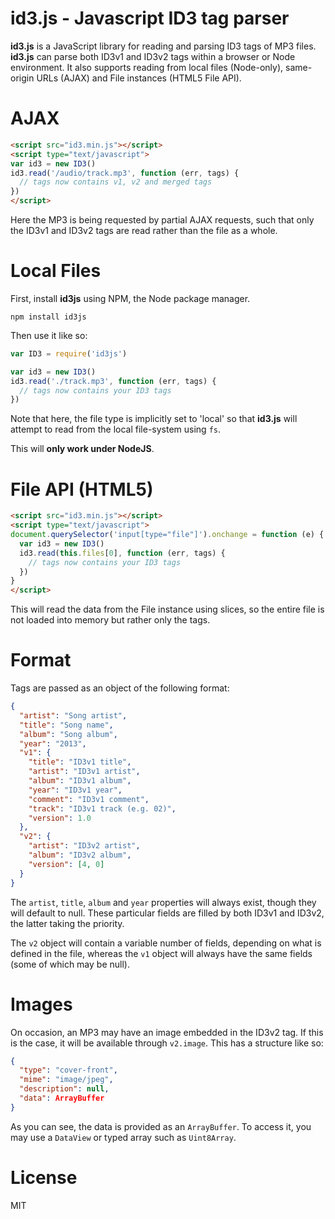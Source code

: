 id3.js - Javascript ID3 tag parser
===

**id3.js** is a JavaScript library for reading and parsing ID3 tags of MP3 files. **id3.js** can parse both ID3v1 and ID3v2 tags within a browser or Node environment. It also supports reading from local files (Node-only), same-origin URLs (AJAX) and File instances (HTML5 File API).

AJAX
===

```html
<script src="id3.min.js"></script>
<script type="text/javascript">
var id3 = new ID3()
id3.read('/audio/track.mp3', function (err, tags) {
  // tags now contains v1, v2 and merged tags
})
</script>
```

Here the MP3 is being requested by partial AJAX requests, such that only the ID3v1 and ID3v2 tags are read rather than the file as a whole.

Local Files
===

First, install **id3js** using NPM, the Node package manager.

```
npm install id3js
```

Then use it like so:

```javascript
var ID3 = require('id3js')

var id3 = new ID3()
id3.read('./track.mp3', function (err, tags) {
  // tags now contains your ID3 tags
})
```

Note that here, the file type is implicitly set to 'local' so that **id3.js** will attempt to read from the local file-system using `fs`.

This will **only work under NodeJS**.

File API (HTML5)
===

```html
<script src="id3.min.js"></script>
<script type="text/javascript">
document.querySelector('input[type="file"]').onchange = function (e) {
  var id3 = new ID3()
  id3.read(this.files[0], function (err, tags) {
    // tags now contains your ID3 tags
  })
}
</script>
```

This will read the data from the File instance using slices, so the entire file is not loaded into memory but rather only the tags.

Format
===

Tags are passed as an object of the following format:

```json
{
  "artist": "Song artist",
  "title": "Song name",
  "album": "Song album",
  "year": "2013",
  "v1": {
    "title": "ID3v1 title",
    "artist": "ID3v1 artist",
    "album": "ID3v1 album",
    "year": "ID3v1 year",
    "comment": "ID3v1 comment",
    "track": "ID3v1 track (e.g. 02)",
    "version": 1.0
  },
  "v2": {
    "artist": "ID3v2 artist",
    "album": "ID3v2 album",
    "version": [4, 0]
  }
}
````

The `artist`, `title`, `album` and `year` properties will always exist, though they will default to null. These particular fields are filled by both ID3v1 and ID3v2, the latter taking the priority.

The `v2` object will contain a variable number of fields, depending on what is defined in the file, whereas the `v1` object will always have the same fields (some of which may be null).

Images
===

On occasion, an MP3 may have an image embedded in the ID3v2 tag. If this is the case, it will be available through `v2.image`. This has a structure like so:

```json
{
  "type": "cover-front",
  "mime": "image/jpeg",
  "description": null,
  "data": ArrayBuffer
}
```

As you can see, the data is provided as an `ArrayBuffer`. To access it, you may use a `DataView` or typed array such as `Uint8Array`.

License
===

MIT
